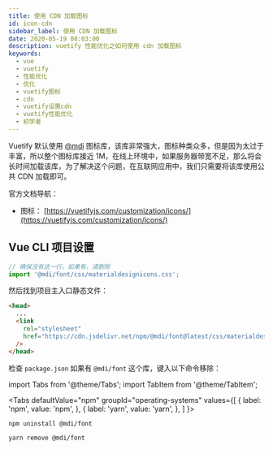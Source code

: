 ```yaml
---
title: 使用 CDN 加载图标
id: icon-cdn
sidebar_label: 使用 CDN 加载图标
date: 2020-05-19 08:03:00
description: vuetify 性能优化之如何使用 cdn 加载图标
keywords:
  - vue
  - vuetify
  - 性能优化
  - 优化
  - vuetify图标
  - cdn
  - vuetify设置cdn
  - vuetify性能优化
  - 初学者
---
```


Vuetify 默认使用 [@mdi](https://materialdesignicons.com/) 图标库，该库非常强大，图标种类众多，但是因为太过于丰富，所以整个图标库接近 1M，在线上环境中，如果服务器带宽不足，那么将会长时间加载该库，为了解决这个问题，在互联网应用中，我们只需要将该库使用公共 CDN 加载即可。

官方文档导航：

- 图标： [https://vuetifyjs.com/customization/icons/](https://vuetifyjs.com/customization/icons/)

## Vue CLI 项目设置

```js title="src/plugins/vuetify.js"
// 确保没有这一行，如果有，请删除
import '@mdi/font/css/materialdesignicons.css';
```

然后找到项目主入口静态文件：

```html title="public\index.html"
<head>
  ...
  <link
    rel="stylesheet"
    href="https://cdn.jsdelivr.net/npm/@mdi/font@latest/css/materialdesignicons.min.css"
  />
</head>
```

检查 `package.json` 如果有 `@mdi/font` 这个库，键入以下命令移除：

import Tabs from '@theme/Tabs'; import TabItem from '@theme/TabItem';

<Tabs defaultValue="npm" groupId="operating-systems" values={[ { label: 'npm', value: 'npm', }, { label: 'yarn', value: 'yarn', }, ] }>

<TabItem value="npm">

```shell title="shell"
npm uninstall @mdi/font
```

</TabItem>
<TabItem value="yarn">

```shell title="shell"
yarn remove @mdi/font
```

</TabItem>
</Tabs>

